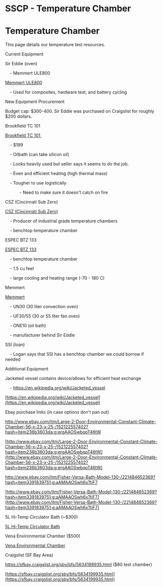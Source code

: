 # SSCP - Temperature Chamber

# Temperature Chamber

This page details our temperature test resources.

Current Equipment

Sir Eddie (oven)

    - Memmert ULE800

[ Memmert ULE800](https://docs.google.com/a/stanford.edu/viewer?a=v&pid=sites&srcid=c3RhbmZvcmRzb2xhcmNhci5jb218c3NjcHxneDoyMzNkOTVhZGQ0ZWUwZmE2)

    - Used for composites, hardware test, and battery cycling

New Equipment Procurement

Budget cap: $300-400. Sir Eddie was purchased on Craigslist for roughly $200 dollars.

Brookfield TC 101 

[Brookfield TC 101 ](http://www.ebay.com/itm/Brookfield-TC-101-TC-101D-115-Temperature-Bath-with-Programmable-Controller/381661743140?_trksid=p2045573.c100033.m2042&_trkparms=aid%3D111001%26algo%3DREC.SEED%26ao%3D1%26asc%3D36866%26meid%3D442b09ae9f9949a9b396309b48703e00%26pid%3D100033%26rk%3D2%26rkt%3D4%26sd%3D152122557402)

    - $199

    - Oilbath (can take silicon oil)

    - Looks heavily used but seller says it seems to do the job.

    - Even and efficient heating (high thermal mass)

    - Tougher to use logistically

            - Need to make sure it doesn't catch on fire

CSZ (Cincinnati Sub Zero)

[CSZ (Cincinnati Sub Zero)](http://www.cszindustrial.com/Products/Temperature-Humidity-Chambers/Micro-Climate-Benchtop.aspx)

    - Producer of industrial grade temperature chambers

    - benchtop temperature chamber

ESPEC BTZ 133

[ESPEC BTZ 133](http://www.espec.com/na/products/model/btz_133)

    - benchtop temperature chamber

    - 1.5 cu feet

    - large cooling and heating range (-70 - 180 C)

Memmert

[Memmert](https://www.memmert.com/products/heating-drying-ovens/universal-oven/)

    - UN30 (30 liter convection oven)

    - UF30/55 (30 or 55 liter fan oven)

    - ONE10 (oil bath)

    - manufacturer behind Sir Eddie

SSI (loan)

    - Logan says that SSI has a benchtop chamber we could borrow if needed

Additional Equipment

Jacketed vessel contains device/allows for efficient heat exchange

    - https://en.wikipedia.org/wiki/Jacketed_vessel

[ ](http://goog_1223790348)

[https://en.wikipedia.org/wiki/Jacketed_vessel](https://en.wikipedia.org/wiki/Jacketed_vessel)

Ebay purchase links (in case options don't pan out)

http://www.ebay.com/itm/Large-2-Door-Environmental-Constant-Climate-Chamber-56-x-23-x-25-/152122557402?hash=item236b3603da:g:ergAAOSwbqpT46tW

[http://www.ebay.com/itm/Large-2-Door-Environmental-Constant-Climate-Chamber-56-x-23-x-25-/152122557402?hash=item236b3603da:g:ergAAOSwbqpT46tW](http://www.ebay.com/itm/Large-2-Door-Environmental-Constant-Climate-Chamber-56-x-23-x-25-/152122557402?hash=item236b3603da:g:ergAAOSwbqpT46tW)

http://www.ebay.com/itm/Fisher-Versa-Bath-Model-130-/221484652369?hash=item3391839751:g:aAMAAOSwh6xTtjF7

[http://www.ebay.com/itm/Fisher-Versa-Bath-Model-130-/221484652369?hash=item3391839751:g:aAMAAOSwh6xTtjF7](http://www.ebay.com/itm/Fisher-Versa-Bath-Model-130-/221484652369?hash=item3391839751:g:aAMAAOSwh6xTtjF7)

5L Hi-Temp Circulator Bath (~$300)

[5L Hi-Temp Circulator Bath](http://www.ebay.com/itm/5L-High-Temperature-Circulator-oil-bath-room-temp-300-C-for-reactor-evaporator-/291359173983?hash=item43d65c2d5f:g:Qi8AAOSwYGFUvdtJ)

Vena Environmental Chamber ($500)

[Vena Environmental Chamber](http://www.labx.com/item/vena-environmental-chamber-model-vc-10-vc10/1967723#MoreDesc)

Craigslist (SF Bay Area)

https://sfbay.craigslist.org/sby/bfs/5634199935.html ($80 test chamber)

[https://sfbay.craigslist.org/sby/bfs/5634199935.html](https://sfbay.craigslist.org/sby/bfs/5634199935.html)

